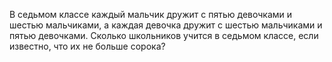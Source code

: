 В  седьмом  классе  каждый мальчик  дружит  с  пятью  девочками  и шестью  мальчиками,  а  каждая  девочка дружит с шестью мальчиками и пятью девочками. Сколько школьников учится в седьмом классе, если известно, что их не больше сорока?
